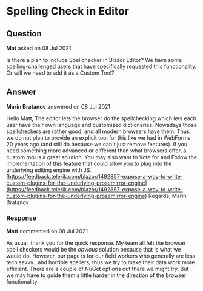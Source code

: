 # Spelling Check in Editor

## Question

**Mat** asked on 08 Jul 2021

Is there a plan to include Spellchecker in Blazor Editor? We have some spelling-challenged users that have specifically requested this functionality. Or will we need to add it as a Custom Tool?

## Answer

**Marin Bratanov** answered on 08 Jul 2021

Hello Matt, The editor lets the browser do the spellchecking which lets each user have their own language and customized dictionaries. Nowadays those spellcheckers are rather good, and all modern browsers have them. Thus, we do not plan to provide an explicit tool for this like we had in WebForms 20 years ago (and still do because we can't just remove features). If you need something more advanced or different than what browsers offer, a custom tool is a great solution. You may also want to Vote for and Follow the implementation of this feature that could allow you to plug into the underlying editing engine with JS: [https://feedback.telerik.com/blazor/1492857-expose-a-way-to-write-custom-plugins-for-the-underlying-prosemirror-engine](https://feedback.telerik.com/blazor/1492857-expose-a-way-to-write-custom-plugins-for-the-underlying-prosemirror-engine) Regards, Marin Bratanov

### Response

**Matt** commented on 08 Jul 2021

As usual, thank you for the quick response. My team all felt the browser spell checkers would be the *obvious* solution because that is what we would do. However, our page is for our field workers who generally are less tech savvy...and horrible spellers, thus we try to make their data work more efficient. There are a couple of NuGet options out there we might try. But we may have to guide them a little harder in the direction of the browser functionality.
